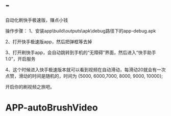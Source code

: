 # -
自动化刷快手极速版，赚点小钱

操作步骤：
1、安装app\build\outputs\apk\debug路径下的app-debug.apk

2、打开快手极速版app，然后把弹框等去掉

3、打开刷快手app，会自动跳转到手机的“无障碍”界面，然后进入“快手助手1.0”，开启服务

4、这个时候进入快手极速版本就可以看到视频在自动滑动，每滑动20就会有一次点赞，滑动的时间是随机的，时间为 {5000, 6000,7000, 8000, 9000, 10000};

开启你的刷视频之旅吧。

# APP-autoBrushVideo
